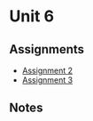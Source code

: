 # Unit 6

## Assignments

- [Assignment 2](assignments/assignment-2.md)
- [Assignment 3](assignments/assignment-3.md)

## Notes
